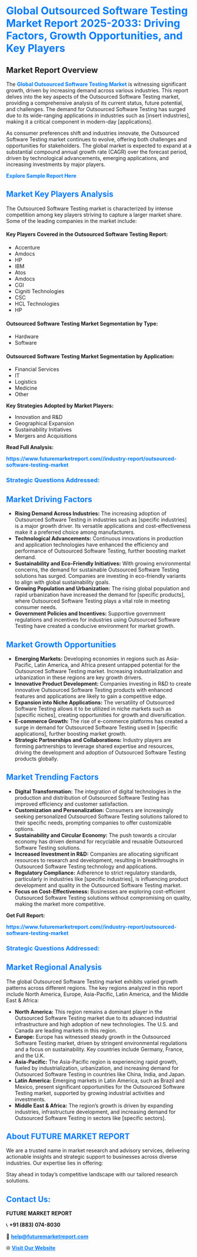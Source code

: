 <h1 style="color: #007BFF;">Global Outsourced Software Testing Market Report 2025-2033: Driving Factors, Growth Opportunities, and Key Players</h1>

<section id="overview">
<h2>Market Report Overview</h2>
<p>The <a href="https://www.futuremarketreport.com//industry-report/outsourced-software-testing-market" style="color: #007BFF; text-decoration: none;"><strong>Global Outsourced Software Testing Market</strong></a> is witnessing significant growth, driven by increasing demand across various industries. This report delves into the key aspects of the Outsourced Software Testing market, providing a comprehensive analysis of its current status, future potential, and challenges. The demand for Outsourced Software Testing has surged due to its wide-ranging applications in industries such as [insert industries], making it a critical component in modern-day [applications].</p>
<p>As consumer preferences shift and industries innovate, the Outsourced Software Testing market continues to evolve, offering both challenges and opportunities for stakeholders. The global market is expected to expand at a substantial compound annual growth rate (CAGR) over the forecast period, driven by technological advancements, emerging applications, and increasing investments by major players.</p>
</section>

<section id="overview">
<p><a href="https://www.futuremarketreport.com//request-sample/reportId=50824" style="color: #007BFF; text-decoration: none;"><strong>Explore Sample Report Here</strong></a></p>
</section>

<section id="key-players">
<h2 style="color: #007BFF;">Market Key Players Analysis</h2>
<p>The Outsourced Software Testing market is characterized by intense competition among key players striving to capture a larger market share. Some of the leading companies in the market include:</p>
<h4>Key Players Covered in the Outsourced Software Testing Report:</h4>
<ul><li>Accenture</li><li>Amdocs</li><li>HP</li><li>IBM</li><li>Atos</li><li>Amdocs</li><li>CGI</li><li>Cigniti Technologies</li><li>CSC</li><li>HCL Technologies</li><li>HP</li></ul>
<h4>Outsourced Software Testing Market Segmentation by Type:</h4>
<ul><li>Hardware</li><li>Software</li></ul>

<h4>Outsourced Software Testing Market Segmentation by Application:</h4>
<ul><li>Financial Services</li><li>IT</li><li>Logistics</li><li>Medicine</li><li>Other</li></ul>
<p><strong>Key Strategies Adopted by Market Players:</strong></p>
<ul>
<li>Innovation and R&D</li>
<li>Geographical Expansion</li>
<li>Sustainability Initiatives</li>
<li>Mergers and Acquisitions</li>
</ul>
</section>

<section>
<p><strong>Read Full Analysis: </strong></p><a href="https://www.futuremarketreport.com//industry-report/outsourced-software-testing-market" style="color: #007BFF; text-decoration: none;"><strong>https://www.futuremarketreport.com//industry-report/outsourced-software-testing-market</strong></a>
<h3 style="color: #007BFF;">Strategic Questions Addressed:</h3>
</section>

<section id="driving-factors">
<h2 style="color: #007BFF;">Market Driving Factors</h2>
<ul>
<li><strong>Rising Demand Across Industries:</strong> The increasing adoption of Outsourced Software Testing in industries such as [specific industries] is a major growth driver. Its versatile applications and cost-effectiveness make it a preferred choice among manufacturers.</li>
<li><strong>Technological Advancements:</strong> Continuous innovations in production and application technologies have enhanced the efficiency and performance of Outsourced Software Testing, further boosting market demand.</li>
<li><strong>Sustainability and Eco-Friendly Initiatives:</strong> With growing environmental concerns, the demand for sustainable Outsourced Software Testing solutions has surged. Companies are investing in eco-friendly variants to align with global sustainability goals.</li>
<li><strong>Growing Population and Urbanization:</strong> The rising global population and rapid urbanization have increased the demand for [specific products], where Outsourced Software Testing plays a vital role in meeting consumer needs.</li>
<li><strong>Government Policies and Incentives:</strong> Supportive government regulations and incentives for industries using Outsourced Software Testing have created a conducive environment for market growth.</li>
</ul>
</section>

<section id="growth-opportunities">
<h2 style="color: #007BFF;">Market Growth Opportunities</h2>
<ul>
<li><strong>Emerging Markets:</strong> Developing economies in regions such as Asia-Pacific, Latin America, and Africa present untapped potential for the Outsourced Software Testing market. Increasing industrialization and urbanization in these regions are key growth drivers.</li>
<li><strong>Innovative Product Development:</strong> Companies investing in R&D to create innovative Outsourced Software Testing products with enhanced features and applications are likely to gain a competitive edge.</li>
<li><strong>Expansion into Niche Applications:</strong> The versatility of Outsourced Software Testing allows it to be utilized in niche markets such as [specific niches], creating opportunities for growth and diversification.</li>
<li><strong>E-commerce Growth:</strong> The rise of e-commerce platforms has created a surge in demand for Outsourced Software Testing used in [specific applications], further boosting market growth.</li>
<li><strong>Strategic Partnerships and Collaborations:</strong> Industry players are forming partnerships to leverage shared expertise and resources, driving the development and adoption of Outsourced Software Testing products globally.</li>
</ul>
</section>

<section id="trending-factors">
<h2 style="color: #007BFF;">Market Trending Factors</h2>
<ul>
<li><strong>Digital Transformation:</strong> The integration of digital technologies in the production and distribution of Outsourced Software Testing has improved efficiency and customer satisfaction.</li>
<li><strong>Customization and Personalization:</strong> Consumers are increasingly seeking personalized Outsourced Software Testing solutions tailored to their specific needs, prompting companies to offer customizable options.</li>
<li><strong>Sustainability and Circular Economy:</strong> The push towards a circular economy has driven demand for recyclable and reusable Outsourced Software Testing solutions.</li>
<li><strong>Increased Investment in R&D:</strong> Companies are allocating significant resources to research and development, resulting in breakthroughs in Outsourced Software Testing technology and applications.</li>
<li><strong>Regulatory Compliance:</strong> Adherence to strict regulatory standards, particularly in industries like [specific industries], is influencing product development and quality in the Outsourced Software Testing market.</li>
<li><strong>Focus on Cost-Effectiveness:</strong> Businesses are exploring cost-efficient Outsourced Software Testing solutions without compromising on quality, making the market more competitive.</li>
</ul>
</section>

<section>
<p><strong>Get Full Report: </strong></p><a href="https://www.futuremarketreport.com//industry-report/outsourced-software-testing-market" style="color: #007BFF; text-decoration: none;"><strong>https://www.futuremarketreport.com//industry-report/outsourced-software-testing-market</strong></a>
<h3 style="color: #007BFF;">Strategic Questions Addressed:</h3>
</section>


<section id="regional-analysis">
<h2 style="color: #007BFF;">Market Regional Analysis</h2>
<p>The global Outsourced Software Testing market exhibits varied growth patterns across different regions. The key regions analyzed in this report include North America, Europe, Asia-Pacific, Latin America, and the Middle East & Africa:</p>
<ul>
<li><strong>North America:</strong> This region remains a dominant player in the Outsourced Software Testing market due to its advanced industrial infrastructure and high adoption of new technologies. The U.S. and Canada are leading markets in this region.</li>
<li><strong>Europe:</strong> Europe has witnessed steady growth in the Outsourced Software Testing market, driven by stringent environmental regulations and a focus on sustainability. Key countries include Germany, France, and the U.K.</li>
<li><strong>Asia-Pacific:</strong> The Asia-Pacific region is experiencing rapid growth, fueled by industrialization, urbanization, and increasing demand for Outsourced Software Testing in countries like China, India, and Japan.</li>
<li><strong>Latin America:</strong> Emerging markets in Latin America, such as Brazil and Mexico, present significant opportunities for the Outsourced Software Testing market, supported by growing industrial activities and investments.</li>
<li><strong>Middle East & Africa:</strong> The region’s growth is driven by expanding industries, infrastructure development, and increasing demand for Outsourced Software Testing in sectors like [specific sectors].</li>
</ul>
</section>

<footer>
<h2 style="color: #007BFF;">About FUTURE MARKET REPORT</h2>
<p>We are a trusted name in market research and advisory services, delivering actionable insights and strategic support to businesses across diverse industries. Our expertise lies in offering:</p>

<p>Stay ahead in today’s competitive landscape with our tailored research solutions.</p>

<h2 style="color: #007BFF;">Contact Us:</h2>
<p><strong>FUTURE MARKET REPORT</strong></p>
<p>📞 <strong>+91 (883) 074-8030</strong></p>
<p>📧 <strong><a href="mailto:help@futuremarketreport.com" style="color: #007BFF;">help@futuremarketreport.com</a></strong></p>
<p>🌐 <strong><a href="https://www.futuremarketreport.com/" style="color: #007BFF;">Visit Our Website</a></strong></p>
</footer>